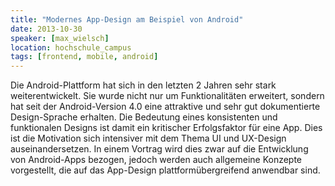 ```yaml
---
title: "Modernes App-Design am Beispiel von Android"
date: 2013-10-30
speaker: [max_wielsch]
location: hochschule_campus
tags: [frontend, mobile, android]
---
```


Die Android-Plattform hat sich in den letzten 2 Jahren sehr stark weiterentwickelt. Sie wurde nicht nur um
Funktionalitäten erweitert, sondern hat seit der Android-Version 4.0 eine attraktive und sehr gut dokumentierte
Design-Sprache erhalten. Die Bedeutung eines konsistenten und funktionalen Designs ist damit ein kritischer
Erfolgsfaktor für eine App. Dies ist die Motivation sich intensiver mit dem Thema UI und UX-Design auseinandersetzen. In
einem Vortrag wird dies zwar auf die Entwicklung von Android-Apps bezogen, jedoch werden auch allgemeine Konzepte
vorgestellt, die auf das App-Design plattformübergreifend anwendbar sind.
